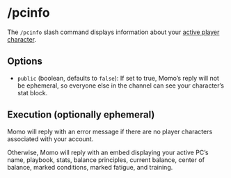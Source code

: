 # /pcinfo

The `/pcinfo` slash command displays information about your [active player character](_active-pc.md).

## Options

- `public` (boolean, defaults to `false`): If set to true, Momo’s reply will not be ephemeral, so everyone else in the channel can see your character’s stat block.

## Execution (optionally ephemeral)

Momo will reply with an error message if there are no player characters associated with your account.

Otherwise, Momo will reply with an embed displaying your active PC’s name, playbook, stats, balance principles, current balance, center of balance, marked conditions, marked fatigue, and training.
